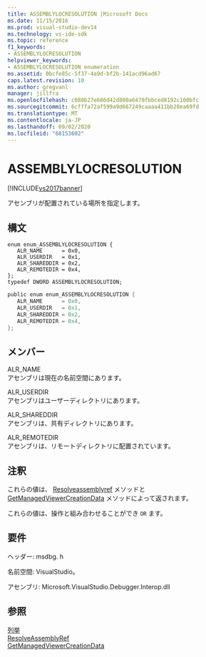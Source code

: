 ```yaml
---
title: ASSEMBLYLOCRESOLUTION |Microsoft Docs
ms.date: 11/15/2016
ms.prod: visual-studio-dev14
ms.technology: vs-ide-sdk
ms.topic: reference
f1_keywords:
- ASSEMBLYLOCRESOLUTION
helpviewer_keywords:
- ASSEMBLYLOCRESOLUTION enumeration
ms.assetid: 0bcfe85c-5f37-4a9d-bf2b-141acd96ad67
caps.latest.revision: 10
ms.author: gregvanl
manager: jillfra
ms.openlocfilehash: c088b27e686d42d800a6470fbbced8192c100bfc
ms.sourcegitcommit: 6cfffa72af599a9d667249caaaa411bb28ea69fd
ms.translationtype: MT
ms.contentlocale: ja-JP
ms.lasthandoff: 09/02/2020
ms.locfileid: "68153602"
---
```

# <a name="assemblylocresolution"></a>ASSEMBLYLOCRESOLUTION
[!INCLUDE[vs2017banner](../../../includes/vs2017banner.md)]

アセンブリが配置されている場所を指定します。  
  
## <a name="syntax"></a>構文  
  
```cpp#  
enum enum_ASSEMBLYLOCRESOLUTION {  
   ALR_NAME      = 0x0,  
   ALR_USERDIR   = 0x1,  
   ALR_SHAREDDIR = 0x2,  
   ALR_REMOTEDIR = 0x4,  
};  
typedef DWORD ASSEMBLYLOCRESOLUTION;  
```  
  
```csharp  
public enum enum_ASSEMBLYLOCRESOLUTION {  
   ALR_NAME      = 0x0,  
   ALR_USERDIR   = 0x1,  
   ALR_SHAREDDIR = 0x2,  
   ALR_REMOTEDIR = 0x4,  
};  
```  
  
## <a name="members"></a>メンバー  
 ALR_NAME  
 アセンブリは現在の名前空間にあります。  
  
 ALR_USERDIR  
 アセンブリはユーザーディレクトリにあります。  
  
 ALR_SHAREDDIR  
 アセンブリは、共有ディレクトリにあります。  
  
 ALR_REMOTEDIR  
 アセンブリは、リモートディレクトリに配置されています。  
  
## <a name="remarks"></a>注釈  
 これらの値は、 [Resolveassemblyref](../../../extensibility/debugger/reference/ipropertyproxyeeside-resolveassemblyref.md) メソッドと [GetManagedViewerCreationData](../../../extensibility/debugger/reference/ipropertyproxyeeside-getmanagedviewercreationdata.md) メソッドによって返されます。  
  
 これらの値は、操作と組み合わせることができ `OR` ます。  
  
## <a name="requirements"></a>要件  
 ヘッダー: msdbg. h  
  
 名前空間: VisualStudio。  
  
 アセンブリ: Microsoft.VisualStudio.Debugger.Interop.dll  
  
## <a name="see-also"></a>参照  
 [列挙](../../../extensibility/debugger/reference/enumerations-visual-studio-debugging.md)   
 [ResolveAssemblyRef](../../../extensibility/debugger/reference/ipropertyproxyeeside-resolveassemblyref.md)   
 [GetManagedViewerCreationData](../../../extensibility/debugger/reference/ipropertyproxyeeside-getmanagedviewercreationdata.md)
